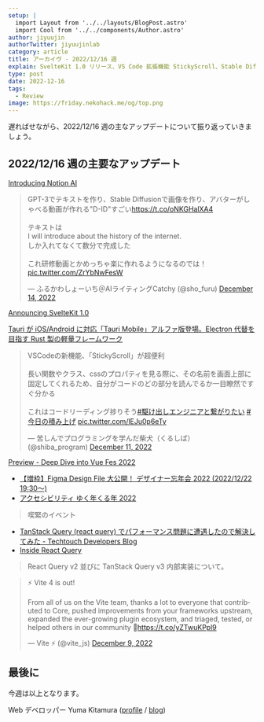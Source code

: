 ```yaml
---
setup: |
  import Layout from '../../layouts/BlogPost.astro'
  import Cool from '../../components/Author.astro'
author: jiyuujin
authorTwitter: jiyuujinlab
category: article
title: アーカイヴ - 2022/12/16 週
explain: SvelteKit 1.0 リリース、VS Code 拡張機能 StickyScroll、Stable Diffusion の使用事例にアバターが喋る動画
type: post
date: 2022-12-16
tags:
  - Review
image: https://friday.nekohack.me/og/top.png
---
```


遅ればせながら、2022/12/16 週の主なアップデートについて振り返っていきましょう。

## 2022/12/16 週の主要なアップデート

[Introducing Notion AI](https://www.notion.so/ja-jp/product/ai)

<blockquote class="twitter-tweet"><p lang="ja" dir="ltr">GPT-3でテキストを作り、Stable Diffusionで画像を作り、アバターがしゃべる動画が作れる&quot;D-ID&quot;すごい<a href="https://t.co/oNKGHalXA4">https://t.co/oNKGHalXA4</a><br><br>テキストは<br>I will introduce about the history of the internet.<br>しか入れてなくて数分で完成した<br><br>これ研修動画とかめっちゃ楽に作れるようになるのでは！ <a href="https://t.co/ZrYbNwFesW">pic.twitter.com/ZrYbNwFesW</a></p>&mdash; ふるかわしょーいち＠AIライティングCatchy (@sho_furu) <a href="https://twitter.com/sho_furu/status/1602952086416916481?ref_src=twsrc%5Etfw">December 14, 2022</a></blockquote> <script async src="https://platform.twitter.com/widgets.js" charset="utf-8"></script>

[Announcing SvelteKit 1.0](https://svelte.dev/blog/announcing-sveltekit-1.0)

[Tauri が iOS/Android に対応「Tauri Mobile」アルファ版登場。Electron 代替を目指す Rust 製の軽量フレームワーク](https://www.publickey1.jp/blog/22/tauriiosandroidtauri_mobileelectronrust.html)

<blockquote class="twitter-tweet"><p lang="ja" dir="ltr">VSCodeの新機能、「StickyScroll」が超便利<br><br>長い関数やクラス、cssのプロパティを見る際に、その名前を画面上部に固定してくれるため、自分がコードのどの部分を読んでるか一目瞭然ですぐ分かる<br><br>これはコードリーディング捗りそう<a href="https://twitter.com/hashtag/%E9%A7%86%E3%81%91%E5%87%BA%E3%81%97%E3%82%A8%E3%83%B3%E3%82%B8%E3%83%8B%E3%82%A2%E3%81%A8%E7%B9%8B%E3%81%8C%E3%82%8A%E3%81%9F%E3%81%84?src=hash&amp;ref_src=twsrc%5Etfw">#駆け出しエンジニアと繋がりたい</a> <a href="https://twitter.com/hashtag/%E4%BB%8A%E6%97%A5%E3%81%AE%E7%A9%8D%E3%81%BF%E4%B8%8A%E3%81%92?src=hash&amp;ref_src=twsrc%5Etfw">#今日の積み上げ</a> <a href="https://t.co/lEJu0p6eTy">pic.twitter.com/lEJu0p6eTy</a></p>&mdash; 苦しんでプログラミングを学んだ柴犬（くるしば） (@shiba_program) <a href="https://twitter.com/shiba_program/status/1601864367321980928?ref_src=twsrc%5Etfw">December 11, 2022</a></blockquote> <script async src="https://platform.twitter.com/widgets.js" charset="utf-8"></script>

[Preview - Deep Dive into Vue Fes 2022](https://jiyuujin-ashiato--docbase.deno.dev/posts/deep-dive-vuefes-2022)

- [【増枠】Figma Design File 大公開！ デザイナー忘年会 2022 (2022/12/22 19:30〜)](https://pieceofcake.connpass.com/event/268994/)
- [アクセシビリティ ゆく年くる年 2022](https://a11ytokyomeetup.doorkeeper.jp/events/147137)

> 喫緊のイベント

- [TanStack Query (react query) でパフォーマンス問題に遭遇したので解決してみた - Techtouch Developers Blog](https://tech.techtouch.jp/entry/react-query-performance-issue)
- [Inside React Query](https://tkdodo.eu/blog/inside-react-query)

> React Query v2 並びに TanStack Query v3 内部実装について。

<blockquote class="twitter-tweet"><p lang="en" dir="ltr">⚡️ Vite 4 is out!<br><br>From all of us on the Vite team, thanks a lot to everyone that contributed to Core, pushed improvements from your frameworks upstream, expanded the ever-growing plugin ecosystem, and triaged, tested, or helped others in our community 💜<a href="https://t.co/yZTwuKPpl9">https://t.co/yZTwuKPpl9</a></p>&mdash; Vite ⚡ (@vite_js) <a href="https://twitter.com/vite_js/status/1601222777197166593?ref_src=twsrc%5Etfw">December 9, 2022</a></blockquote> <script async src="https://platform.twitter.com/widgets.js" charset="utf-8"></script>

## 最後に

今週は以上となります。

Web デベロッパー Yuma Kitamura ([profile](https://yuma-kitamura.nekohack.me/) / [blog](https://blog.nekohack.me/))

